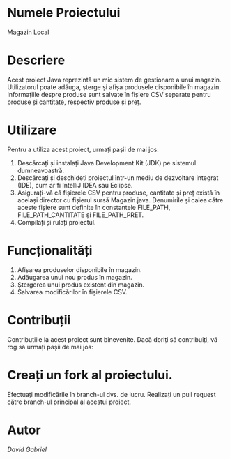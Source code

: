 # Numele Proiectului
Magazin Local

# Descriere
Acest proiect Java reprezintă un mic sistem de gestionare a unui magazin. Utilizatorul poate adăuga, șterge și afișa produsele disponibile în magazin. Informațiile despre produse sunt salvate în fișiere CSV separate pentru produse și cantitate, respectiv produse și preț.

# Utilizare
Pentru a utiliza acest proiect, urmați pașii de mai jos:

1. Descărcați și instalați Java Development Kit (JDK) pe sistemul dumneavoastră.
2. Descărcați și deschideți proiectul într-un mediu de dezvoltare integrat (IDE), cum ar fi IntelliJ IDEA sau Eclipse.
3. Asigurați-vă că fișierele CSV pentru produse, cantitate și preț există în același director cu fișierul sursă Magazin.java. Denumirile și calea către aceste fișiere sunt definite în constantele FILE_PATH, FILE_PATH_CANTITATE și FILE_PATH_PRET.
4. Compilați și rulați proiectul.

# Funcționalități

1. Afișarea produselor disponibile în magazin.
2. Adăugarea unui nou produs în magazin.
3. Ștergerea unui produs existent din magazin.
4. Salvarea modificărilor în fișierele CSV.

# Contribuții
Contribuțiile la acest proiect sunt binevenite. Dacă doriți să contribuiți, vă rog să urmați pașii de mai jos:

# Creați un fork al proiectului.
Efectuați modificările în branch-ul dvs. de lucru.
Realizați un pull request către branch-ul principal al acestui proiect.

# Autor
*David Gabriel*
